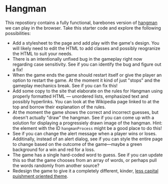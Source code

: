 # Hangman

This repostiory contains a fully functional, barebones version of [hangman](https://en.wikipedia.org/wiki/Hangman_(game)) we can play in the browser. Take this starter code and explore the following possibilities:

- Add a stylesheet to the page and add play with the game's design. You will likely need to edit the HTML to add classes and possibly reogranize the HTML to suit your needs.
- There is an intentionally unfixed bug in the gameplay right now regarding case sensitivity. See if you can identify the bug and figure out a fix!
- When the game ends the game should restart itself or give the player an option to restart the game. At the moment it kind of just "stops" and the gameplay mechanics break. See if you can fix this!
- Add some copy to the site that elaborate on the rules for Hangman using properly formatted HTML — unordered lists, emphasized text and possibly hyperlinks. You can look at the Wikipedia page linked to at the top and borrow their explanation of the rules.
- At the moment the game shows the correct and incorrect guesses, but doesn't actually "draw" the hangman. See if you can come up with a solution for displaying a progressiely drawn image of the hangman. Hint: the element with the ID `hangmanProcess` might be a good place to do this!
- See if you can change the alert message when a player wins or loses. Additinally, instead of an alert dialog, see if you can style the entire page to change based on the outcome of the game—maybe a green background for a win and red for a loss.
- The game has a single hard-coded word to guess. See if you can update this so that the game chooses from an array of words, or perhaps pull the words randomly from another source?
- Redesign the game to give it a completely different, kinder, [less capital puishment oriented theme](https://george.mand.is/2018/03/a-more-politically-correct-version-of-hangman/). 